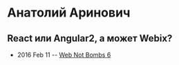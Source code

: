 # Анатолий Аринович

## React или Angular2, а может Webix?
- 2016 Feb 11 -- [Web Not Bombs 6](https://www.youtube.com/watch?v=QmnJ2J4BaDE)    
